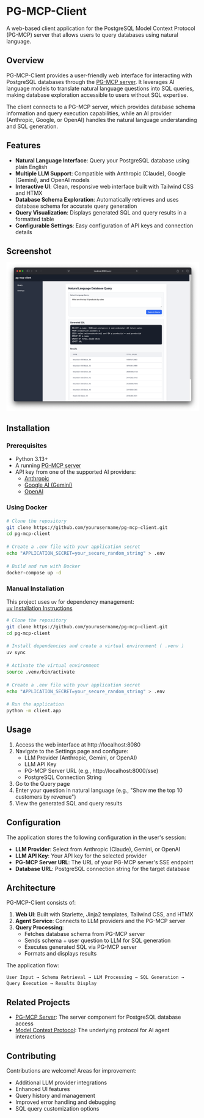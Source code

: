 # PG-MCP-Client

A web-based client application for the PostgreSQL Model Context Protocol (PG-MCP) server that allows users to query databases using natural language.

## Overview

PG-MCP-Client provides a user-friendly web interface for interacting with PostgreSQL databases through the [PG-MCP server](https://github.com/stuzero/pg-mcp-server). It leverages AI language models to translate natural language questions into SQL queries, making database exploration accessible to users without SQL expertise.

The client connects to a PG-MCP server, which provides database schema information and query execution capabilities, while an AI provider (Anthropic, Google, or OpenAI) handles the natural language understanding and SQL generation.

## Features

- **Natural Language Interface**: Query your PostgreSQL database using plain English
- **Multiple LLM Support**: Compatible with Anthropic (Claude), Google (Gemini), and OpenAI models
- **Interactive UI**: Clean, responsive web interface built with Tailwind CSS and HTMX
- **Database Schema Exploration**: Automatically retrieves and uses database schema for accurate query generation
- **Query Visualization**: Displays generated SQL and query results in a formatted table
- **Configurable Settings**: Easy configuration of API keys and connection details

## Screenshot

![PG-MCP-Client Screenshot](pg-mcp-client.png)

## Installation

### Prerequisites

- Python 3.13+
- A running [PG-MCP server](https://github.com/stuzero/pg-mcp)
- API key from one of the supported AI providers:
  - [Anthropic](https://anthropic.com/)
  - [Google AI (Gemini)](https://ai.google.dev/)
  - [OpenAI](https://openai.com/)

### Using Docker

```bash
# Clone the repository
git clone https://github.com/yourusername/pg-mcp-client.git
cd pg-mcp-client

# Create a .env file with your application secret
echo "APPLICATION_SECRET=your_secure_random_string" > .env

# Build and run with Docker
docker-compose up -d
```

### Manual Installation

This project uses `uv` for dependency management:  
[uv Installation Instructions](https://docs.astral.sh/uv/#installation)

```bash
# Clone the repository
git clone https://github.com/yourusername/pg-mcp-client.git
cd pg-mcp-client

# Install dependencies and create a virtual environment ( .venv )
uv sync

# Activate the virtual environment
source .venv/bin/activate

# Create a .env file with your application secret
echo "APPLICATION_SECRET=your_secure_random_string" > .env

# Run the application
python -m client.app
```

## Usage

1. Access the web interface at http://localhost:8080
2. Navigate to the Settings page and configure:
   - LLM Provider (Anthropic, Gemini, or OpenAI)
   - LLM API Key
   - PG-MCP Server URL (e.g., http://localhost:8000/sse)
   - PostgreSQL Connection String
3. Go to the Query page
4. Enter your question in natural language (e.g., "Show me the top 10 customers by revenue")
5. View the generated SQL and query results

## Configuration

The application stores the following configuration in the user's session:

- **LLM Provider**: Select from Anthropic (Claude), Gemini, or OpenAI
- **LLM API Key**: Your API key for the selected provider
- **PG-MCP Server URL**: The URL of your PG-MCP server's SSE endpoint
- **Database URL**: PostgreSQL connection string for the target database

## Architecture

PG-MCP-Client consists of:

1. **Web UI**: Built with Starlette, Jinja2 templates, Tailwind CSS, and HTMX
2. **Agent Service**: Connects to LLM providers and the PG-MCP server
3. **Query Processing**:
   - Fetches database schema from PG-MCP server
   - Sends schema + user question to LLM for SQL generation
   - Executes generated SQL via PG-MCP server
   - Formats and displays results

The application flow:

```
User Input → Schema Retrieval → LLM Processing → SQL Generation → 
Query Execution → Results Display
```

## Related Projects

- [PG-MCP Server](https://github.com/stuzero/pg-mcp-server): The server component for PostgreSQL database access
- [Model Context Protocol](https://modelcontextprotocol.io): The underlying protocol for AI agent interactions

## Contributing

Contributions are welcome! Areas for improvement:

- Additional LLM provider integrations
- Enhanced UI features
- Query history and management
- Improved error handling and debugging
- SQL query customization options
